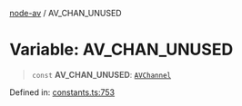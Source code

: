 [node-av](../globals.md) / AV\_CHAN\_UNUSED

# Variable: AV\_CHAN\_UNUSED

> `const` **AV\_CHAN\_UNUSED**: [`AVChannel`](../type-aliases/AVChannel.md)

Defined in: [constants.ts:753](https://github.com/seydx/av/blob/f8631fc881b394300b1479f511d55cf1c370a87f/src/constants/constants.ts#L753)
